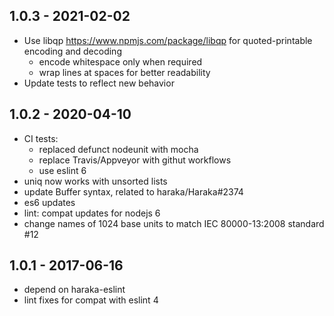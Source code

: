 
## 1.0.3 - 2021-02-02

- Use libqp <https://www.npmjs.com/package/libqp> for quoted-printable encoding and decoding
    - encode whitespace only when required
    - wrap lines at spaces for better readability
- Update tests to reflect new behavior


## 1.0.2 - 2020-04-10

- CI tests:
    - replaced defunct nodeunit with mocha
    - replace Travis/Appveyor with githut workflows
    - use eslint 6
- uniq now works with unsorted lists
- update Buffer syntax, related to haraka/Haraka#2374
- es6 updates
- lint: compat updates for nodejs 6
- change names of 1024 base units to match IEC 80000-13:2008 standard #12


## 1.0.1 - 2017-06-16

- depend on haraka-eslint
- lint fixes for compat with eslint 4
